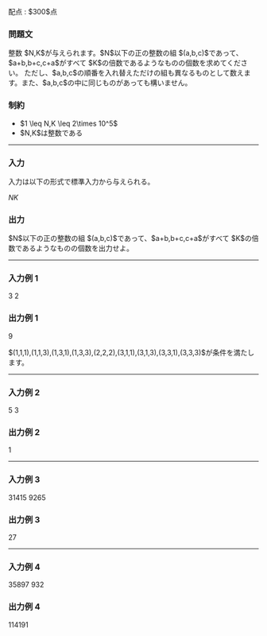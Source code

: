 
<div>

<span>

<span>

<p>
配点 : $300$点
</p>

<div>

<section>

### **問題文**

<p>
整数 $N,K$が与えられます。$N$以下の正の整数の組 $(a,b,c)$であって、$a+b,b+c,c+a$がすべて $K$の倍数であるようなものの個数を求めてください。
ただし、$a,b,c$の順番を入れ替えただけの組も異なるものとして数えます。また、$a,b,c$の中に同じものがあっても構いません。
</p>

</section>

</div>

<div>

<section>

### **制約**

<ul>

<li>
$1 \leq N,K \leq 2\times 10^5$
</li>

<li>
$N,K$は整数である
</li>

</ul>

</section>

</div>

---

<div>

<div>

<section>

### **入力**

<p>
入力は以下の形式で標準入力から与えられる。
</p>

<div>

$N$$K$
</div>

</section>

</div>

<div>

<section>

### **出力**

<p>
$N$以下の正の整数の組 $(a,b,c)$であって、$a+b,b+c,c+a$がすべて $K$の倍数であるようなものの個数を出力せよ。
</p>

</section>

</div>

</div>

---

<div>

<section>

### **入力例 1**

<div>

3 2

</div>

</section>

</div>

<div>

<section>

### **出力例 1**

<div>

9

</div>

<p>
$(1,1,1),(1,1,3),(1,3,1),(1,3,3),(2,2,2),(3,1,1),(3,1,3),(3,3,1),(3,3,3)$が条件を満たします。
</p>

</section>

</div>

---

<div>

<section>

### **入力例 2**

<div>

5 3

</div>

</section>

</div>

<div>

<section>

### **出力例 2**

<div>

1

</div>

</section>

</div>

---

<div>

<section>

### **入力例 3**

<div>

31415 9265

</div>

</section>

</div>

<div>

<section>

### **出力例 3**

<div>

27

</div>

</section>

</div>

---

<div>

<section>

### **入力例 4**

<div>

35897 932

</div>

</section>

</div>

<div>

<section>

### **出力例 4**

<div>

114191

</div>

</section>

</div>

</span>

</span>

</div>
